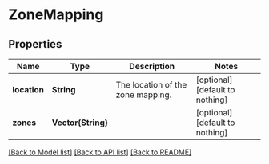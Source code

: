 # ZoneMapping


## Properties
Name | Type | Description | Notes
------------ | ------------- | ------------- | -------------
**location** | **String** | The location of the zone mapping. | [optional] [default to nothing]
**zones** | **Vector{String}** |  | [optional] [default to nothing]


[[Back to Model list]](../README.md#models) [[Back to API list]](../README.md#api-endpoints) [[Back to README]](../README.md)


